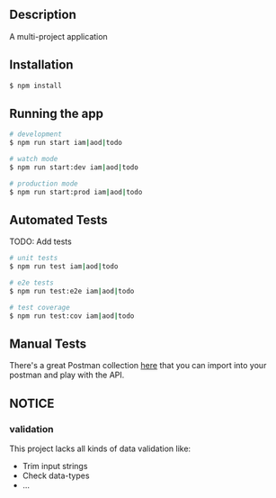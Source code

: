 ## Description

A multi-project application

## Installation

```bash
$ npm install
```

## Running the app

```bash
# development
$ npm run start iam|aod|todo

# watch mode
$ npm run start:dev iam|aod|todo

# production mode
$ npm run start:prod iam|aod|todo
```

## Automated Tests

TODO: Add tests

```bash
# unit tests
$ npm run test iam|aod|todo

# e2e tests
$ npm run test:e2e iam|aod|todo

# test coverage
$ npm run test:cov iam|aod|todo
```

## Manual Tests

There's a great Postman collection [here](nestjs-microservices.postman_collection.json) that you
can import into your postman and play with the API.

## NOTICE

### validation

This project lacks all kinds of data validation like:

- Trim input strings
- Check data-types
- ...

